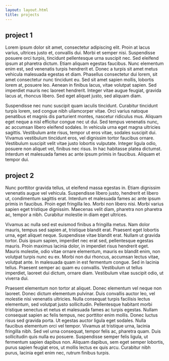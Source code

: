 ```yaml
---
layout: layout.html
title: projects
---
```


## project 1
Lorem ipsum dolor sit amet, consectetur adipiscing elit. Proin at lacus varius, ultrices justo et, convallis dui. Morbi et semper nisi. Suspendisse posuere orci turpis, tincidunt pellentesque urna suscipit nec. Sed eleifend ipsum at pharetra dictum. Etiam aliquam egestas faucibus. Nunc elementum enim est, sed venenatis turpis hendrerit et. Donec a turpis sit amet metus vehicula malesuada egestas et diam. Phasellus consectetur dui lorem, sit amet consectetur nunc tincidunt eu. Sed sit amet sapien mollis, lobortis lorem at, posuere leo. Aenean in finibus lacus, vitae volutpat sapien. Sed imperdiet mauris nec laoreet hendrerit. Integer vitae augue feugiat, gravida lacus at, rhoncus libero. Sed eget aliquet justo, sed aliquam diam.

Suspendisse nec nunc suscipit quam iaculis tincidunt. Curabitur tincidunt turpis lorem, sed congue nibh ullamcorper vitae. Orci varius natoque penatibus et magnis dis parturient montes, nascetur ridiculus mus. Aliquam eget neque a nisl efficitur congue nec ut dui. Sed tempus venenatis nunc, ac accumsan libero eleifend sodales. In vehicula urna eget magna ultricies sagittis. Vestibulum ante risus, tempor ut eros vitae, sodales suscipit dui. Vivamus vestibulum tincidunt eros, vel dignissim tortor faucibus ornare. Vestibulum suscipit velit vitae justo lobortis vulputate. Integer ligula odio, posuere non aliquet vel, finibus nec risus. In hac habitasse platea dictumst. Interdum et malesuada fames ac ante ipsum primis in faucibus. Aliquam et tempor dui.

## project 2
Nunc porttitor gravida tellus, ut eleifend massa egestas in. Etiam dignissim venenatis augue vel vehicula. Suspendisse libero justo, hendrerit et libero ut, condimentum sagittis erat. Interdum et malesuada fames ac ante ipsum primis in faucibus. Proin eget fringilla leo. Morbi non libero nisi. Morbi varius sapien eget tristique dignissim. Maecenas velit diam, pharetra non pharetra ac, tempor a nibh. Curabitur molestie in diam eget ultrices.

Vivamus ac nulla sed est euismod finibus a fringilla metus. Nam dolor mauris, tempus sed sapien at, tristique blandit erat. Praesent eget lobortis urna, eget aliquet neque. Suspendisse vitae blandit erat. Nullam ut gravida tortor. Duis ipsum sapien, imperdiet nec erat sed, pellentesque egestas mauris. Proin maximus lacinia dolor, in imperdiet risus hendrerit eget. Mauris molestie, odio vitae ornare elementum, mauris ex blandit enim, non volutpat turpis nunc eu ex. Morbi non dui rhoncus, accumsan lectus vitae, volutpat ante. In malesuada quam in est fermentum congue. Sed in lacinia tellus. Praesent semper ac quam eu convallis. Vestibulum ut tellus imperdiet, laoreet dui dictum, ornare diam. Vestibulum vitae suscipit odio, ut viverra dui.

Praesent elementum non tortor at aliquet. Donec elementum vel neque non laoreet. Donec dictum elementum pulvinar. Duis convallis auctor leo, vel molestie nisi venenatis ultricies. Nulla consequat turpis facilisis lectus elementum, sed volutpat justo sollicitudin. Pellentesque habitant morbi tristique senectus et netus et malesuada fames ac turpis egestas. Nullam consequat sapien ac felis tempus, nec porttitor enim mollis. Donec luctus risus sed gravida porta. Ut egestas auctor ligula eget sodales. Nulla faucibus elementum orci vel tempor. Vivamus at tristique urna, lacinia fringilla nibh. Sed vel urna consequat, tempor felis ac, pharetra quam. Duis sollicitudin quis nulla eu posuere. Suspendisse semper felis ligula, ut fermentum sapien dapibus non. Aliquam dapibus, sem eget semper lobortis, purus sapien feugiat eros, ut mollis lectus ex quis arcu. Curabitur nibh purus, lacinia eget enim nec, rutrum finibus turpis.